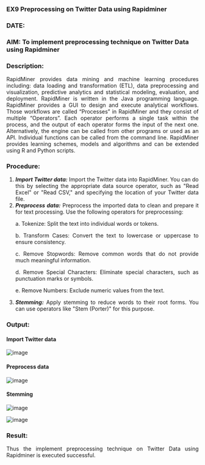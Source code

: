 ### EX9 Preprocessing on Twitter Data using Rapidminer
### DATE: 
### AIM: To implement preprocessing technique on Twitter Data using Rapidminer
### Description: 
<div align = "justify">
RapidMiner provides data mining and machine learning procedures including: data loading and transformation (ETL), data preprocessing and visualization, 
predictive analytics and statistical modeling, evaluation, and deployment. RapidMiner is written in the Java programming language. 
RapidMiner provides a GUI to design and execute analytical workflows. Those workflows are called “Processes” in RapidMiner and they consist of multiple “Operators”. 
Each operator performs a single task within the process, and the output of each operator forms the input of the next one. Alternatively, the engine can be called from 
other programs or used as an API. Individual functions can be called from the command line. 
RapidMiner provides learning schemes, models and algorithms and can be extended using R and Python scripts.

### Procedure:
1) ***Import Twitter data:*** Import the Twitter data into RapidMiner. You can do this by selecting the appropriate
data source operator, such as "Read Excel" or "Read CSV," and specifying the location of your Twitter data
file.
2) ***Preprocess data:*** Preprocess the imported data to clean and prepare it for text processing. Use the following
operators for preprocessing:
    <p>a. Tokenize: Split the text into individual words or tokens.
    <p>b. Transform Cases: Convert the text to lowercase or uppercase to ensure consistency.
    <p>c. Remove Stopwords: Remove common words that do not provide much meaningful information.
    <p>d. Remove Special Characters: Eliminate special characters, such as punctuation marks or symbols.
    <p>e. Remove Numbers: Exclude numeric values from the text.
3) ***Stemming:*** Apply stemming to reduce words to their root forms. You can use operators like "Stem (Porter)"
for this purpose.


### Output:

#### Import Twitter data
![image](https://github.com/user-attachments/assets/9e24ce75-f573-436b-8c7c-3d634f82b361)

#### Preprocess data
![image](https://github.com/user-attachments/assets/ec4074ef-810f-4f0a-8288-ce264950707e)


#### Stemming 
![image](https://github.com/user-attachments/assets/1f253da3-8dee-4380-b934-354f9647191e)

![image](https://github.com/user-attachments/assets/3fc562dd-60e3-4f3f-b72b-305927cded76)


### Result:
Thus the implement preprocessing technique on Twitter Data using Rapidminer is executed successful.
